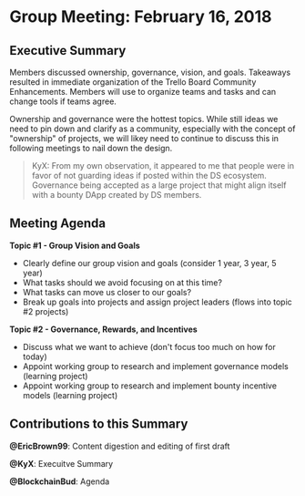 # Group Meeting: February 16, 2018

## Executive Summary
Members discussed ownership, governance, vision, and goals. Takeaways resulted in immediate organization of the Trello Board Community Enhancements. Members will use to organize teams and tasks and can change tools if teams agree.

Ownership and governance were the hottest topics. While still ideas we need to pin down and clarify as a community, especially with the concept of "ownership" of projects, we will likey need to continue to discuss this in following meetings to nail down the design.

> KyX:
> From my own observation, it appeared to me that people were in favor of not guarding ideas if posted within the DS  ecosystem. Governance being accepted as a large project that might align itself with a bounty DApp created by DS members.  

## Meeting Agenda

**Topic #1 - Group Vision and Goals**
- Clearly define our group vision and goals (consider 1 year, 3 year, 5 year)
- What tasks should we avoid focusing on at this time?
- What tasks can move us closer to our goals?
- Break up goals into projects and assign project leaders (flows into topic #2 projects)

**Topic #2 - Governance, Rewards, and Incentives**
- Discuss what we want to achieve (don't focus too much on how for today)
- Appoint working group to research and implement governance models (learning project)
- Appoint working group to research and implement bounty incentive models (learning project)

## Contributions to this Summary

__@EricBrown99__: Content digestion and editing of first draft

__@KyX__: Execuitve Summary

__@BlockchainBud__: Agenda
